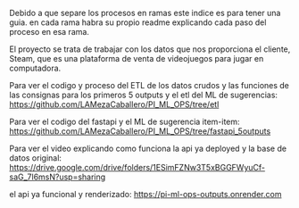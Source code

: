 Debido a que separe los procesos en ramas este indice es para tener una guia. 
en cada rama habra su propio readme explicando cada paso del proceso en esa rama.

El proyecto se trata de trabajar con los datos que nos proporciona el cliente, Steam, que es una plataforma de venta de videojuegos para jugar en computadora.

Para ver el codigo y proceso del ETL de los datos crudos y las funciones de las consignas para los primeros 5 outputs y el etl del ML de sugerencias:
https://github.com/LAMezaCaballero/PI_ML_OPS/tree/etl

Para ver el codigo del fastapi y el ML de sugerencia item-item:
https://github.com/LAMezaCaballero/PI_ML_OPS/tree/fastapi_5outputs


Para ver el video explicando como funciona la api ya deployed y la base de datos original:
https://drive.google.com/drive/folders/1ESimFZNw3T5xBGGFWyuCf-saG_7l6msN?usp=sharing

el api ya funcional y renderizado:
https://pi-ml-ops-outputs.onrender.com

